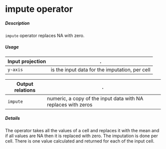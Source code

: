 # impute operator

##### Description

`impute` operator replaces NA with zero.

##### Usage

Input projection|.
---|---
`y-axis`        | is the input data for the imputation, per cell 

Output relations|.
---|---
`impute`        | numeric, a copy of the input data with NA replaces with zeros 

##### Details

The operator takes all the values of a cell and replaces it with the mean and if all values are NA then it is replaced with zero. The imputation is done per cell. There is one value calculated and returned for each of the input cell.
